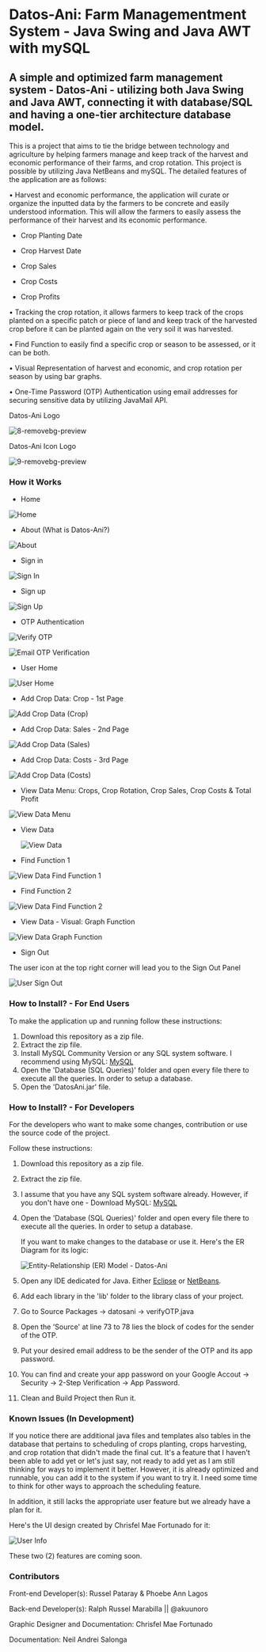 # Datos-Ani: Farm Managementment System - Java Swing and Java AWT with mySQL 


## A simple and optimized farm management system - Datos-Ani - utilizing both Java Swing and Java AWT, connecting it with database/SQL and having a one-tier architecture database model.


This is a project that aims to tie the bridge between technology and agriculture by helping farmers manage and keep track of the harvest and economic performance of their farms, and crop rotation. This project is possible by utilizing Java NetBeans and mySQL. The detailed features of the application are as follows:

• Harvest and economic performance, the application will curate or organize the inputted data by the farmers to be concrete and easily understood information. This will allow the farmers to easily assess the performance of their harvest and its economic performance. 

* Crop Planting Date

* Crop Harvest Date

* Crop Sales

* Crop Costs

* Crop Profits

     
• Tracking the crop rotation, it allows farmers to keep track of the crops planted on a specific patch or piece of land and keep track of the harvested crop before it can be planted again on the very soil it was harvested. 


• Find Function to easily find a specific crop or season to be assessed, or it can be both.


• Visual Representation of harvest and economic, and crop rotation per season by using bar graphs.


• One-Time Password (OTP) Authentication using email addresses for securing sensitive data by utilizing JavaMail API.


     


Datos-Ani Logo


![8-removebg-preview](https://github.com/wolfD-red/Datos-Ani/assets/149870730/8cca6e7a-501b-4da7-854d-43eb7d83523f)


Datos-Ani Icon Logo


![9-removebg-preview](https://github.com/wolfD-red/Datos-Ani/assets/149870730/5437401f-6a36-4402-ae1b-3927f669769c)




### How it Works




* Home


![Home](https://github.com/user-attachments/assets/75a7ce69-c91c-45a3-a7ce-4093c08ec3f9)


* About (What is Datos-Ani?)


![About](https://github.com/user-attachments/assets/0456aa2b-1df0-48d5-ba5f-f40a2905304f)


* Sign in


![Sign In](https://github.com/user-attachments/assets/d5059a5b-1797-4ec9-930e-880519f705e4)


* Sign up


![Sign Up](https://github.com/user-attachments/assets/cabff740-5ee5-4a4d-ab97-0b147a502476)


* OTP Authentication


![Verify OTP](https://github.com/user-attachments/assets/015b63c5-3c9a-439a-8205-c1ba23efbe93)


![Email OTP Verification](https://github.com/user-attachments/assets/e8f1db89-100e-4921-87f0-6baa6e2f7a98)


* User Home

  
![User Home](https://github.com/user-attachments/assets/c9a72509-aa9d-4499-9a67-be8c02d6c407)


* Add Crop Data: Crop - 1st Page


![Add Crop Data (Crop)](https://github.com/user-attachments/assets/13630720-8e32-4534-ad32-1726ffd4bef6)


* Add Crop Data: Sales - 2nd Page


![Add Crop Data (Sales)](https://github.com/user-attachments/assets/1275a94c-1d0f-4ac2-aa00-e9159674cd45)


* Add Crop Data: Costs - 3rd Page

![Add Crop Data (Costs)](https://github.com/user-attachments/assets/6abe5a5f-8e40-4834-97df-fe04cee99458)


* View Data Menu: Crops, Crop Rotation, Crop Sales, Crop Costs & Total Profit


![View Data Menu](https://github.com/user-attachments/assets/c8b92ca7-9359-456d-a672-92d211b2de2c)


* View Data


  ![View Data](https://github.com/user-attachments/assets/24836ef2-3ac9-477c-b7ff-11028edb4fe0)


* Find Function 1

![View Data Find Function 1](https://github.com/user-attachments/assets/b9955316-3df7-4355-a833-738e12e6d7b8)


* Find Function 2

![View Data Find Function 2](https://github.com/user-attachments/assets/03db2884-5897-4a55-b21e-a79087c83a92)


* View Data - Visual: Graph Function

![View Data Graph Function](https://github.com/user-attachments/assets/d16d3353-6885-411f-b6ac-0f793a0d9d0a)


* Sign Out

The user icon at the top right corner will lead you to the Sign Out Panel


  ![User Sign Out](https://github.com/user-attachments/assets/88877644-8a54-44d9-b8d3-1c21260a4319)


### How to Install? - For End Users



To make the application up and running follow these instructions:

1. Download this repository as a zip file. 
2. Extract the zip file.
3. Install MySQL Community Version or any SQL system software. I recommend using MySQL: [MySQL](https://dev.mysql.com/downloads/installer/)
4. Open the 'Database (SQL Queries)' folder and open every file there to execute all the queries. In order to setup a database.
5. Open the 'DatosAni.jar' file. 




### How to Install? - For Developers


For the developers who want to make some changes, contribution or use the source code of the project.

Follow these instructions:

1. Download this repository as a zip file. 
2. Extract the zip file.
3. I assume that you have any SQL system software already. However, if you don't have one - Download MySQL: [MySQL](https://dev.mysql.com/downloads/installer/)
4. Open the 'Database (SQL Queries)' folder and open every file there to execute all the queries. In order to setup a database.
   
     If you want to make changes to the database or use it. Here's the ER Diagram for its logic:

   ![Entity-Relationship (ER) Model - Datos-Ani](https://github.com/user-attachments/assets/f8340ab2-8161-4d11-bda6-e86cd4e2f404)

5. Open any IDE dedicated for Java. Either [Eclipse](https://www.eclipse.org/downloads/) or [NetBeans](https://netbeans.apache.org/front/main/download/nb120/nb120/).
6. Add each library in the 'lib' folder to the library class of your project.
7. Go to Source Packages -> datosani -> verifyOTP.java
8. Open the 'Source' at line 73 to 78 lies the block of codes for the sender of the OTP.
9. Put your desired email address to be the sender of the OTP and its app password.
10. You can find and create your app password on your Google Accout -> Security -> 2-Step Verification -> App Password.
12. Clean and Build Project then Run it.


### Known Issues (In Development)

If you notice there are additional java files and templates also tables in the database that pertains to scheduling of crops planting, crops harvesting, and crop rotation that didn't made the final cut. It's a feature that I haven't been able to add yet or let's just say, not ready to add yet as I am still thinking for ways to implement it better. However, it is already optimized and runnable, you can add it to the system if you want to try it. I need some time to think for other ways to approach the scheduling feature. 

In addition, it still lacks the appropriate user feature but we already have a plan for it. 

Here's the UI design created by Chrisfel Mae Fortunado for it: 

![User Info](https://github.com/user-attachments/assets/369a855c-813c-48b6-b933-ee39f16fffd3)

These two (2) features are coming soon.

     
### Contributors

Front-end Developer(s): Russel Pataray & Phoebe Ann Lagos

Back-end Developer(s): Ralph Russel Marabilla || @akuunoro

Graphic Designer and Documentation: Chrisfel Mae Fortunado

Documentation: Neil Andrei Salonga



